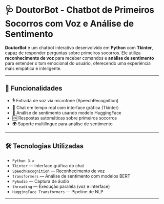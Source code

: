 # 🩺 DoutorBot - Chatbot de Primeiros Socorros com Voz e Análise de Sentimento

**DoutorBot** é um chatbot interativo desenvolvido em **Python** com **Tkinter**, capaz de responder perguntas sobre primeiros socorros. Ele utiliza **reconhecimento de voz** para receber comandos e **análise de sentimento** para entender o tom emocional do usuário, oferecendo uma experiência mais empática e inteligente.

---

## 🚀 Funcionalidades

- 🎙️ Entrada de voz via microfone (SpeechRecognition)
- 💬 Chat em tempo real com interface gráfica (Tkinter)
- 🧠 Análise de sentimento usando modelo HuggingFace
- 🆘 Respostas automáticas sobre primeiros socorros
- 🌍 Suporte multilíngue para análise de sentimento

---

## 🛠️ Tecnologias Utilizadas

- `Python 3.x`
- `Tkinter` — Interface gráfica do chat
- `SpeechRecognition` — Reconhecimento de voz
- `transformers` — Análise de sentimento com modelos BERT
- `PyAudio` — Captura de áudio
- `threading` — Execução paralela (voz e interface)
- `HuggingFace Transformers` — Pipeline de NLP

---
